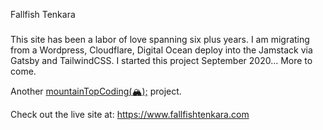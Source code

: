 <p class="-text-center">Fallfish Tenkara</p>

###
This site has been a labor of love spanning six plus years. I am migrating from a Wordpress, Cloudflare, Digital Ocean deploy into the Jamstack via Gatsby and TailwindCSS. I started this project September 2020... More to come.

<p>Another <a href="https://mountaintopcoding.com" target="_blank" rel="noopener noreferrer">mountainTopCoding(<span role="img" aria-label="mountain with snow-cap">&#127956;</span>);</a> project.</p>

Check out the live site at: https://www.fallfishtenkara.com